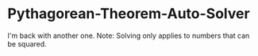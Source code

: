 # Pythagorean-Theorem-Auto-Solver
I'm back with another one.
Note:
Solving only applies to numbers that can be squared.
